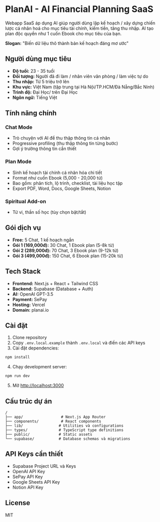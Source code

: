 # PlanAI - AI Financial Planning SaaS

Webapp SaaS áp dụng AI giúp người dùng lập kế hoạch / xây dựng chiến lược cá nhân hoá cho mục tiêu tài chính, kiếm tiền, tăng thu nhập. AI tạo plan độc quyền như 1 cuốn Ebook cho mục tiêu của bạn.

**Slogan:** "Biến dữ liệu thô thành bản kế hoạch đáng mơ ước"

## Người dùng mục tiêu

- **Độ tuổi:** 23 - 35 tuổi
- **Đối tượng:** Người đã đi làm / nhân viên văn phòng / làm việc tự do
- **Thu nhập:** Từ 5 triệu trở lên
- **Khu vực:** Việt Nam (tập trung tại Hà Nội/TP.HCM/Đà Nẵng/Bắc Ninh)
- **Trình độ:** Đại Học/ trên Đại Học
- **Ngôn ngữ:** Tiếng Việt

## Tính năng chính

### Chat Mode
- Trò chuyện với AI để thu thập thông tin cá nhân
- Progressive profiling (thu thập thông tin từng bước)
- Gợi ý trường thông tin cần thiết

### Plan Mode  
- Sinh kế hoạch tài chính cá nhân hóa chi tiết
- Format như cuốn Ebook (5,000 - 20,000 từ)
- Bao gồm: phân tích, lộ trình, checklist, tài liệu học tập
- Export PDF, Word, Docs, Google Sheets, Notion

### Spiritual Add-on
- Tử vi, thần số học (tùy chọn bật/tắt)

## Gói dịch vụ

- **Free:** 5 Chat, 1 kế hoạch ngắn
- **Gói 1 (169,000đ):** 30 Chat, 1 Ebook plan (5-8k từ)
- **Gói 2 (289,000đ):** 70 Chat, 3 Ebook plan (9-12k từ)  
- **Gói 3 (499,000đ):** 150 Chat, 6 Ebook plan (15-20k từ)

## Tech Stack

- **Frontend:** Next.js + React + Tailwind CSS
- **Backend:** Supabase (Database + Auth)
- **AI:** OpenAI GPT-3.5
- **Payment:** SePay
- **Hosting:** Vercel
- **Domain:** planai.io

## Cài đặt

1. Clone repository
2. Copy `.env.local.example` thành `.env.local` và điền các API keys
3. Cài đặt dependencies:
```bash
npm install
```

4. Chạy development server:
```bash
npm run dev
```

5. Mở [http://localhost:3000](http://localhost:3000)

## Cấu trúc dự án

```
/
├── app/                 # Next.js App Router
├── components/          # React components
├── lib/                # Utilities và configurations
├── types/              # TypeScript type definitions
├── public/             # Static assets
└── supabase/           # Database schemas và migrations
```

## API Keys cần thiết

- Supabase Project URL và Keys
- OpenAI API Key
- SePay API Key
- Google Sheets API Key
- Notion API Key

## License

MIT
